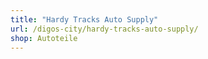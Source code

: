 ```yaml
---
title: "Hardy Tracks Auto Supply"
url: /digos-city/hardy-tracks-auto-supply/
shop: Autoteile
---
```

